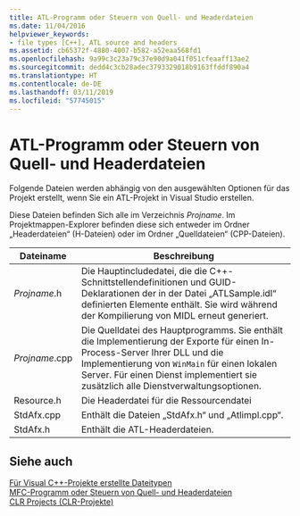 ```yaml
---
title: ATL-Programm oder Steuern von Quell- und Headerdateien
ms.date: 11/04/2016
helpviewer_keywords:
- file types [C++], ATL source and headers
ms.assetid: cb65372f-4880-4007-b582-a52eaa568fd1
ms.openlocfilehash: 9a99c3c23a79c37e90d9a041f051cfeaaff13ae2
ms.sourcegitcommit: dedd4c3cb28adec3793329018b9163ffddf890a4
ms.translationtype: HT
ms.contentlocale: de-DE
ms.lasthandoff: 03/11/2019
ms.locfileid: "57745015"
---
```

# <a name="atl-program-or-control-source-and-header-files"></a>ATL-Programm oder Steuern von Quell- und Headerdateien

Folgende Dateien werden abhängig von den ausgewählten Optionen für das Projekt erstellt, wenn Sie ein ATL-Projekt in Visual Studio erstellen.

Diese Dateien befinden Sich alle im Verzeichnis *Projname*. Im Projektmappen-Explorer befinden diese sich entweder im Ordner „Headerdateien“ (H-Dateien) oder im Ordner „Quelldateien“ (CPP-Dateien).

|Dateiname|Beschreibung|
|---------------|-----------------|
|*Projname*.h|Die Hauptincludedatei, die die C++-Schnittstellendefinitionen und GUID-Deklarationen der in der Datei „ATLSample.idl“ definierten Elemente enthält. Sie wird während der Kompilierung von MIDL erneut generiert.|
|*Projname*.cpp|Die Quelldatei des Hauptprogramms. Sie enthält die Implementierung der Exporte für einen In-Process-Server Ihrer DLL und die Implementierung von `WinMain` für einen lokalen Server. Für einen Dienst implementiert sie zusätzlich alle Dienstverwaltungsoptionen.|
|Resource.h|Die Headerdatei für die Ressourcendatei|
|StdAfx.cpp|Enthält die Dateien „StdAfx.h“ und „Atlimpl.cpp“.|
|StdAfx.h|Enthält die ATL-Headerdateien.|

## <a name="see-also"></a>Siehe auch

[Für Visual C++-Projekte erstellte Dateitypen](../ide/file-types-created-for-visual-cpp-projects.md)<br>
[MFC-Programm oder Steuern von Quell- und Headerdateien](../ide/mfc-program-or-control-source-and-header-files.md)<br>
[CLR Projects (CLR-Projekte)](../ide/files-created-for-clr-projects.md)
